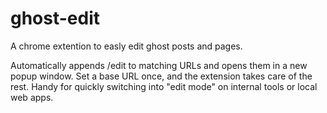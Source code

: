 # ghost-edit
A chrome extention to easly edit ghost posts and pages.

Automatically appends /edit to matching URLs and opens them in a new popup window.
Set a base URL once, and the extension takes care of the rest. Handy for quickly switching into "edit mode" on internal tools or local web apps.
